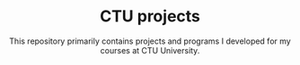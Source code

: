 <div align="center">
    <h1>CTU projects</h1>
    <p>This repository primarily contains projects and programs I developed for my courses at CTU University.</p>
</div>

